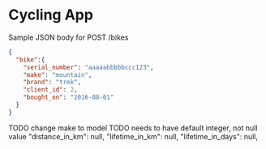 # Cycling App

Sample JSON body for POST /bikes
``` json
{
  "bike":{
    "serial_number": "aaaaabbbbbccc123",
    "make": "mountain",
    "brand": "trek",
    "client_id": 2,
    "bought_on": "2016-08-01"
  }
}

```
TODO change make to model
TODO needs to have default integer, not null value
  "distance_in_km": null,
  "lifetime_in_km": null,
  "lifetime_in_days": null,
